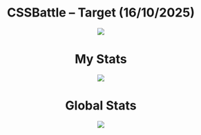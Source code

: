 <h1 align="center">CSSBattle – Target (16/10/2025)</h1>

<p align="center">
  <img src="https://github.com/user-attachments/assets/d7cb2744-5fbb-4952-8852-8003d49b5cb3">
</p>

<h1 align="center">My Stats</h1>

<p align="center">
  <img src="https://github.com/user-attachments/assets/62cd51c8-b1c3-46a3-b611-58bc3d9b0ab9">
</p>

<h1 align="center">Global Stats</h1>

<p align="center">
  <img src="https://github.com/user-attachments/assets/75e95454-cffe-4edf-944f-91b4ea58c63f">
</p>
